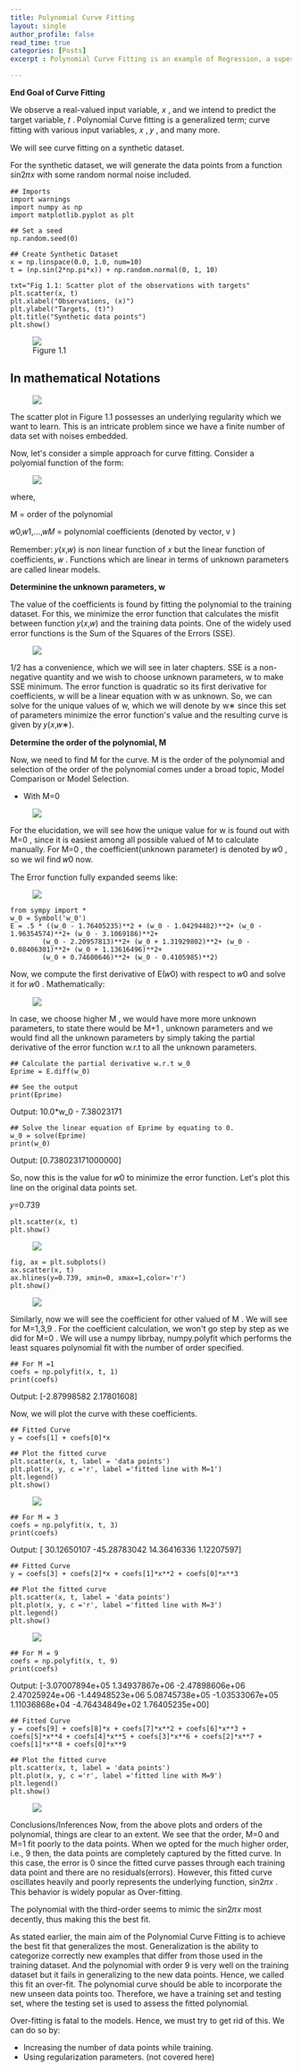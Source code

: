 ```yaml
---
title: Polynomial Curve Fitting
layout: single
author_profile: false
read_time: true
categories: [Posts]
excerpt : Polynomial Curve Fitting is an example of Regression, a supervised machine learning algorithm.

---
```


__End Goal of Curve Fitting__

We observe a real-valued input variable,  𝑥 , and we intend to predict the target variable,  𝑡 . Polynomial Curve fitting is a generalized term; curve fitting with various input variables,  𝑥 ,  𝑦 , and many more.

We will see curve fitting on a synthetic dataset.

For the synthetic dataset, we will generate the data points from a function  sin2𝜋𝑥  with some random normal noise included.


```
## Imports
import warnings
import numpy as np
import matplotlib.pyplot as plt

## Set a seed
np.random.seed(0)

## Create Synthetic Dataset
x = np.linspace(0.0, 1.0, num=10)
t = (np.sin(2*np.pi*x)) + np.random.normal(0, 1, 10)

txt="Fig 1.1: Scatter plot of the observations with targets"
plt.scatter(x, t)
plt.xlabel("Observations, (x)")
plt.ylabel("Targets, (t)")
plt.title("Synthetic data points")
plt.show()
```
<figure>
	<img src="/images/1_1.png">
	<figcaption>Figure 1.1</figcaption>
</figure>

## In mathematical Notations

<figure>
	<img src="/images/1_2.png">
	<figcaption></figcaption>
</figure>

The scatter plot in Figure 1.1 possesses an underlying regularity which we want to learn. This is an intricate problem since we have a finite number of data set with noises embedded.

Now, let's consider a simple approach for curve fitting. Consider a polyomial function of the form:


<figure>
	<img src="/images/1_3.png">
	<figcaption></figcaption>
</figure>

where,

M = order of the polynomial

𝑤0,𝑤1,...,𝑤𝑀 = polynomial coefficients (denoted by vector,  v )

Remember:  𝑦(𝑥,𝑤)  is non linear function of  𝑥  but the linear function of coefficients,  𝑤 . Functions which are linear in terms of unknown parameters are called linear models.


__Determinine the unknown parameters,  w__

The value of the coefficients is found by fitting the polynomial to the training dataset. For this, we minimize the error function that calculates the misfit between function  𝑦(𝑥,𝑤)  and the training data points. One of the widely used error functions is the Sum of the Squares of the Errors (SSE).

<figure>
	<img src="/images/1_5.png">
	<figcaption></figcaption>
</figure>

1/2  has a convenience, which we will see in later chapters. SSE is a non-negative quantity and we wish to choose unknown parameters, w to make SSE minimum. The error function is quadratic so its first derivative for coefficients, w will be a linear equation with w as unknown. So, we can solve for the unique values of w, which we will denote by w∗ since this set of parameters minimize the error function's value and the resulting curve is given by 𝑦(𝑥,𝑤∗).



__Determine the order of the polynomial,  M__

Now, we need to find  M  for the curve.  M  is the order of the polynomial and selection of the order of the polynomial comes under a broad topic, Model Comparison or Model Selection.
- With  M=0
<figure>
	<img src="/images/1_6.png">
	<figcaption></figcaption>
</figure>

For the elucidation, we will see how the unique value for  w  is found out with  M=0 , since it is easiest among all possible valued of  M  to calculate manually. For  M=0 , the coefficient(unknown parameter) is denoted by  𝑤0 , so we wil find  𝑤0  now.

The Error function fully expanded seems like:

<figure>
	<img src="/images/1_7.png">
	<figcaption></figcaption>
</figure>

```
from sympy import *
w_0 = Symbol('w_0')
E = .5 * ((w_0 - 1.76405235)**2 + (w_0 - 1.04294482)**2+ (w_0 - 1.96354574)**2+ (w_0 - 3.1069186)**2+ 
        (w_0 - 2.20957813)**2+ (w_0 + 1.31929802)**2+ (w_0 - 0.08406301)**2+ (w_0 + 1.13616496)**2+ 
        (w_0 + 0.74600646)**2+ (w_0 - 0.4105985)**2) 
```

Now, we compute the first derivative of  E(𝑤0)  with respect to  𝑤0  and solve it for  𝑤0 . Mathematically:

<figure>
	<img src="/images/1_10.png">
	<figcaption></figcaption>
</figure>


In case, we choose higher  M , we would have more more unknown parameters, to state there would be  M+1 , unknown parameters and we would find all the unknown parameters by simply taking the partial derivative of the error function w.r.t to all the unknown parameters.


```
## Calculate the partial derivative w.r.t w_0
Eprime = E.diff(w_0)

## See the output
print(Eprime)
```
Output: 10.0*w_0 - 7.38023171

```
## Solve the linear equation of Eprime by equating to 0.
w_0 = solve(Eprime)
print(w_0)
```
Output: [0.738023171000000]

So, now this is the value for  𝑤0  to minimize the error function. Let's plot this line on the original data points set.


𝑦=0.739

```
plt.scatter(x, t)
plt.show()
```
<figure>
	<img src="/images/1_11.png">
	<figcaption></figcaption>
</figure>



```
fig, ax = plt.subplots()
ax.scatter(x, t)
ax.hlines(y=0.739, xmin=0, xmax=1,color='r')
plt.show()
```

<figure>
	<img src="/images/1_12.png">
	<figcaption></figcaption>
</figure>

Similarly, now we will see the coefficient for other valued of  M . We will see for  M=1,3,9 . For the coefficient calculation, we won't go step by step as we did for  M=0 . We will use a numpy librbay, numpy.polyfit which performs the least squares polynomial fit with the number of order specified.

```
## For M =1
coefs = np.polyfit(x, t, 1)
print(coefs)
```

Output: [-2.87998582  2.17801608]

Now, we will plot the curve with these coefficients.
```
## Fitted Curve
y = coefs[1] + coefs[0]*x 

## Plot the fitted curve
plt.scatter(x, t, label = 'data points')
plt.plot(x, y, c ='r', label ='fitted line with M=1')
plt.legend()
plt.show()
```
<figure>
	<img src="/images/1_13.png">
	<figcaption></figcaption>
</figure>

```
## For M = 3
coefs = np.polyfit(x, t, 3)
print(coefs)
```
Output: [ 30.12650107 -45.28783042  14.36416336   1.12207597]

```
## Fitted Curve
y = coefs[3] + coefs[2]*x + coefs[1]*x**2 + coefs[0]*x**3

## Plot the fitted curve
plt.scatter(x, t, label = 'data points')
plt.plot(x, y, c ='r', label ='fitted line with M=3')
plt.legend()
plt.show()
```
<figure>
	<img src="/images/1_14.png">
	<figcaption></figcaption>
</figure>

```
## For M = 9
coefs = np.polyfit(x, t, 9)
print(coefs)
```

Output: [-3.07007894e+05  1.34937867e+06 -2.47898606e+06  2.47025924e+06
 -1.44948523e+06  5.08745738e+05 -1.03533067e+05  1.11036868e+04
 -4.76434849e+02  1.76405235e+00]

 ```
 ## Fitted Curve
y = coefs[9] + coefs[8]*x + coefs[7]*x**2 + coefs[6]*x**3 + coefs[5]*x**4 + coefs[4]*x**5 + coefs[3]*x**6 + coefs[2]*x**7 + coefs[1]*x**8 + coefs[0]*x**9

## Plot the fitted curve
plt.scatter(x, t, label = 'data points')
plt.plot(x, y, c ='r', label ='fitted line with M=9')
plt.legend()
plt.show()
```
<figure>
	<img src="/images/1_15.png">
	<figcaption></figcaption>
</figure>

Conclusions/Inferences
Now, from the above plots and orders of the polynomial, things are clear to an extent. We see that the order,  M=0  and  M=1  fit poorly to the data points. When we opted for the much higher order, i.e., 9 then, the data points are completely captured by the fitted curve. In this case, the error is 0 since the fitted curve passes through each training data point and there are no residuals(errors). However, this fitted curve oscillates heavily and poorly represents the underlying function,  sin2𝜋𝑥 . This behavior is widely popular as Over-fitting.

The polynomial with the third-order seems to mimic the  sin2𝜋𝑥  most decently, thus making this the best fit.

As stated earlier, the main aim of the Polynomial Curve Fitting is to achieve the best fit that generalizes the most. Generalization is the ability to categorize correctly new examples that differ from those used in the training dataset. And the polynomial with order 9 is very well on the training dataset but it fails in generalizing to the new data points. Hence, we called this fit an over-fit. The polynomial curve should be able to incorporate the new unseen data points too. Therefore, we have a training set and testing set, where the testing set is used to assess the fitted polynomial.

Over-fitting is fatal to the models. Hence, we must try to get rid of this. We can do so by:

- Increasing the number of data points while training.
- Using regularization parameters. (not covered here)

